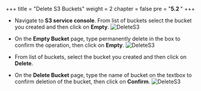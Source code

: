 +++
title = "Delete S3 Buckets"
weight = 2
chapter = false
pre = "<b>5.2 </b>"
+++

- Navigate to **S3 service console**. From list of buckets select the bucket you created and then click on **Empty**.
![DeleteS3](/images/5-empty-s3.png)

- On the **Empty Bucket** page, type permanently delete in the box to confirm the operation, then click on **Empty**.
![DeleteS3](/images/5-permanently-delete.png)


- From list of buckets, select the bucket you created and then click on **Delete**.
- On the **Delete Bucket** page, type the name of bucket on the textbox to confirm deletion of the bucket, then click on **Confirm**. 
![DeleteS3](/images/5-delete-bucket.png)
